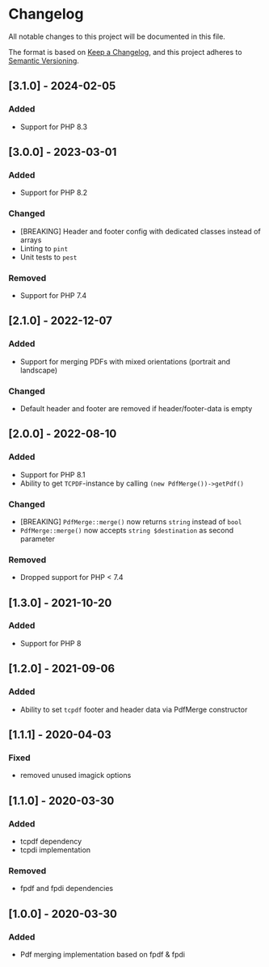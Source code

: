 # Changelog
All notable changes to this project will be documented in this file.

The format is based on [Keep a Changelog](https://keepachangelog.com/en/1.0.0/),
and this project adheres to [Semantic Versioning](https://semver.org/spec/v2.0.0.html).

## [3.1.0] - 2024-02-05
### Added
- Support for PHP 8.3

## [3.0.0] - 2023-03-01
### Added
- Support for PHP 8.2

### Changed
- [BREAKING] Header and footer config with dedicated classes instead of arrays
- Linting to `pint`
- Unit tests to `pest`

### Removed
- Support for PHP 7.4

## [2.1.0] - 2022-12-07
### Added
- Support for merging PDFs with mixed orientations (portrait and landscape)

### Changed
- Default header and footer are removed if header/footer-data is empty

## [2.0.0] - 2022-08-10
### Added
- Support for PHP 8.1
- Ability to get `TCPDF`-instance by calling `(new PdfMerge())->getPdf()`

### Changed
- [BREAKING] `PdfMerge::merge()` now returns `string` instead of `bool`
- `PdfMerge::merge()` now accepts `string $destination` as second parameter

### Removed
- Dropped support for PHP < 7.4

## [1.3.0] - 2021-10-20
### Added
- Support for PHP 8

## [1.2.0] - 2021-09-06
### Added
- Ability to set `tcpdf` footer and header data via PdfMerge constructor

## [1.1.1] - 2020-04-03
### Fixed
- removed unused imagick options

## [1.1.0] - 2020-03-30
### Added
- tcpdf dependency
- tcpdi implementation

### Removed
- fpdf and fpdi dependencies

## [1.0.0] - 2020-03-30

### Added
- Pdf merging implementation based on fpdf & fpdi
